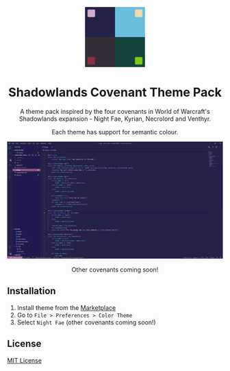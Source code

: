 <div align="center">

<img src="https://raw.githubusercontent.com/savannahostrowski/shadowlands-themes/main/images/icon.png" width="140" />

# Shadowlands Covenant Theme Pack

A theme pack inspired by the four covenants in World of Warcraft's Shadowlands expansion - Night Fae, Kyrian, Necrolord and Venthyr.

Each theme has support for semantic colour.


![preview-dark](https://raw.githubusercontent.com/savannahostrowski/shadowlands-themes/main/images/night-fae-theme.png)

Other covenants coming soon!

</div>

## Installation

1. Install theme from the [Marketplace](https://marketplace.visualstudio.com/items?itemName=SavannahOstrowski.shadowlands-themes)
2. Go to `File > Preferences > Color Theme`
3. Select `Night Fae` (other covenants coming soon!)

## License

[MIT License](LICENSE) 
